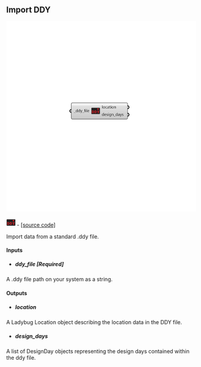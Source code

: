 ## Import DDY

![](../../images/components/Import_DDY.png)

![](../../images/icons/Import_DDY.png) - [[source code]](https://github.com/ladybug-tools/ladybug-grasshopper/blob/master/ladybug_grasshopper/src//LB%20Import%20DDY.py)


Import data from a standard .ddy file. 



#### Inputs
* ##### ddy_file [Required]
A .ddy file path on your system as a string. 

#### Outputs
* ##### location
A Ladybug Location object describing the location data in the DDY file. 
* ##### design_days
A list of DesignDay objects representing the design days contained within the ddy file. 